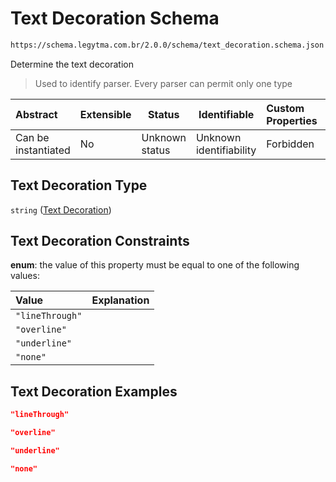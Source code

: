 # Text Decoration Schema

```txt
https://schema.legytma.com.br/2.0.0/schema/text_decoration.schema.json
```

Determine the text decoration


> Used to identify parser. Every parser can permit only one type
>

| Abstract            | Extensible | Status         | Identifiable            | Custom Properties | Additional Properties | Access Restrictions | Defined In                                                                                  |
| :------------------ | ---------- | -------------- | ----------------------- | :---------------- | --------------------- | ------------------- | ------------------------------------------------------------------------------------------- |
| Can be instantiated | No         | Unknown status | Unknown identifiability | Forbidden         | Allowed               | none                | [text_decoration.schema.json](../schema/text_decoration.schema.json) |

## Text Decoration Type

`string` ([Text Decoration](text_decoration.md))

## Text Decoration Constraints

**enum**: the value of this property must be equal to one of the following values:

| Value           | Explanation |
| :-------------- | ----------- |
| `"lineThrough"` |             |
| `"overline"`    |             |
| `"underline"`   |             |
| `"none"`        |             |

## Text Decoration Examples

```json
"lineThrough"
```

```json
"overline"
```

```json
"underline"
```

```json
"none"
```

